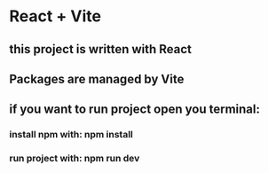 # React + Vite

## this project is written with React

## Packages are managed by Vite

## if you want to run project open you terminal:

### install npm with: npm install

### run project with: npm run dev
